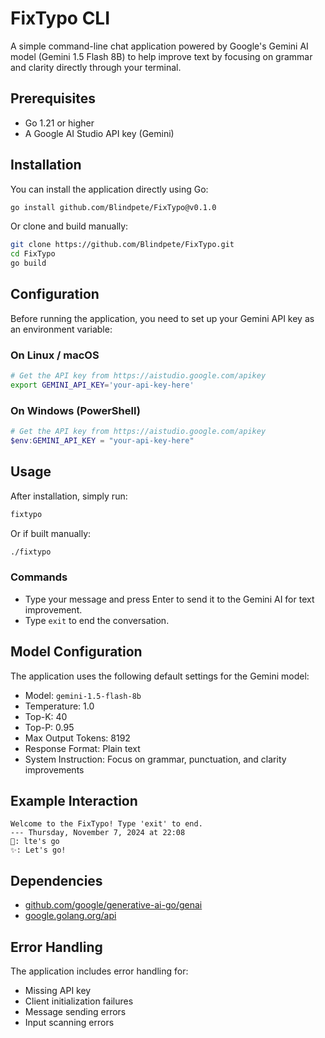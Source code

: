 # FixTypo CLI

A simple command-line chat application powered by Google's Gemini AI model (Gemini 1.5 Flash 8B) to help improve text by focusing on grammar and clarity directly through your terminal.

## Prerequisites

- Go 1.21 or higher
- A Google AI Studio API key (Gemini)

## Installation

You can install the application directly using Go:

```bash
go install github.com/Blindpete/FixTypo@v0.1.0
```

Or clone and build manually:

```bash
git clone https://github.com/Blindpete/FixTypo.git
cd FixTypo
go build
```

## Configuration

Before running the application, you need to set up your Gemini API key as an environment variable:

### On Linux / macOS

```bash
# Get the API key from https://aistudio.google.com/apikey
export GEMINI_API_KEY='your-api-key-here'
```

### On Windows (PowerShell)

```powershell
# Get the API key from https://aistudio.google.com/apikey
$env:GEMINI_API_KEY = "your-api-key-here"
```

## Usage

After installation, simply run:

```bash
fixtypo
```

Or if built manually:

```bash
./fixtypo
```

### Commands

- Type your message and press Enter to send it to the Gemini AI for text improvement.
- Type `exit` to end the conversation.

## Model Configuration

The application uses the following default settings for the Gemini model:

- Model: `gemini-1.5-flash-8b`
- Temperature: 1.0
- Top-K: 40
- Top-P: 0.95
- Max Output Tokens: 8192
- Response Format: Plain text
- System Instruction: Focus on grammar, punctuation, and clarity improvements

## Example Interaction

```
Welcome to the FixTypo! Type 'exit' to end.
--- Thursday, November 7, 2024 at 22:08
🤠: lte's go
✨: Let's go!
```

## Dependencies

- [github.com/google/generative-ai-go/genai](https://github.com/google/generative-ai-go/genai)
- [google.golang.org/api](https://pkg.go.dev/google.golang.org/api)

## Error Handling

The application includes error handling for:
- Missing API key
- Client initialization failures
- Message sending errors
- Input scanning errors




